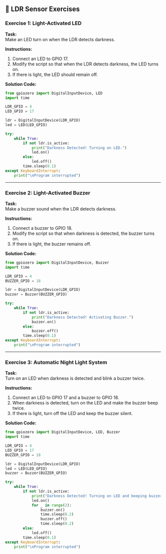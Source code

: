 ## 📝 LDR Sensor Exercises

### Exercise 1: Light-Activated LED  
**Task:**  
Make an LED turn on when the LDR detects darkness.

**Instructions:**  
1. Connect an LED to GPIO 17.  
2. Modify the script so that when the LDR detects darkness, the LED turns on.  
3. If there is light, the LED should remain off.  

**Solution Code:**  
```python
from gpiozero import DigitalInputDevice, LED
import time

LDR_GPIO = 4
LED_GPIO = 17

ldr = DigitalInputDevice(LDR_GPIO)
led = LED(LED_GPIO)

try:
    while True:
        if not ldr.is_active:
            print("Darkness Detected! Turning on LED.")
            led.on()
        else:
            led.off()
        time.sleep(0.1)
except KeyboardInterrupt:
    print("\nProgram interrupted")
```

---

### Exercise 2: Light-Activated Buzzer  
**Task:**  
Make a buzzer sound when the LDR detects darkness.

**Instructions:**  
1. Connect a buzzer to GPIO 18.  
2. Modify the script so that when darkness is detected, the buzzer turns on.  
3. If there is light, the buzzer remains off.  

**Solution Code:**  
```python
from gpiozero import DigitalInputDevice, Buzzer
import time

LDR_GPIO = 4
BUZZER_GPIO = 18

ldr = DigitalInputDevice(LDR_GPIO)
buzzer = Buzzer(BUZZER_GPIO)

try:
    while True:
        if not ldr.is_active:
            print("Darkness Detected! Activating Buzzer.")
            buzzer.on()
        else:
            buzzer.off()
        time.sleep(0.1)
except KeyboardInterrupt:
    print("\nProgram interrupted")
```

---

### Exercise 3: Automatic Night Light System  
**Task:**  
Turn on an LED when darkness is detected and blink a buzzer twice.

**Instructions:**  
1. Connect an LED to GPIO 17 and a buzzer to GPIO 18.  
2. When darkness is detected, turn on the LED and make the buzzer beep twice.  
3. If there is light, turn off the LED and keep the buzzer silent.  

**Solution Code:**  
```python
from gpiozero import DigitalInputDevice, LED, Buzzer
import time

LDR_GPIO = 4
LED_GPIO = 17
BUZZER_GPIO = 18

ldr = DigitalInputDevice(LDR_GPIO)
led = LED(LED_GPIO)
buzzer = Buzzer(BUZZER_GPIO)

try:
    while True:
        if not ldr.is_active:
            print("Darkness Detected! Turning on LED and beeping buzzer.")
            led.on()
            for _ in range(2):
                buzzer.on()
                time.sleep(0.2)
                buzzer.off()
                time.sleep(0.2)
        else:
            led.off()
        time.sleep(0.1)
except KeyboardInterrupt:
    print("\nProgram interrupted")
```
